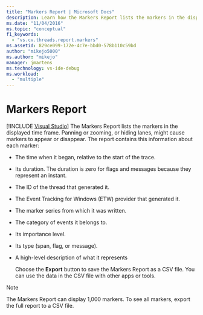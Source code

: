 ```yaml
---
title: "Markers Report | Microsoft Docs"
description: Learn how the Markers Report lists the markers in the displayed time frame, and how panning or zooming might cause markers to appear or disappear.
ms.date: "11/04/2016"
ms.topic: "conceptual"
f1_keywords:
  - "vs.cv.threads.report.markers"
ms.assetid: 829ce099-172e-4c7e-bbd0-578b110c59bd
author: "mikejo5000"
ms.author: "mikejo"
manager: jmartens
ms.technology: vs-ide-debug
ms.workload:
  - "multiple"
---
```

# Markers Report

 [!INCLUDE [Visual Studio](~/includes/applies-to-version/vs-windows-only.md)]
The Markers Report lists the markers in the displayed time frame.  Panning or zooming, or hiding lanes, might cause markers to appear or disappear. The report contains this information about each marker:

- The time when it began, relative to the start of the trace.

- Its duration. The duration is zero for flags and messages because they represent an instant.

- The ID of the thread that generated it.

- The Event Tracking for Windows (ETW) provider that generated it.

- The marker series from which it was written.

- The category of events it belongs to.

- Its importance level.

- Its type (span, flag, or message).

- A high-level description of what it represents

  Choose the **Export** button to save the Markers Report as a CSV file. You can use the data in the CSV file with other apps or tools.

> [!NOTE]
> The Markers Report can display 1,000 markers. To see all markers, export the full report to a CSV file.